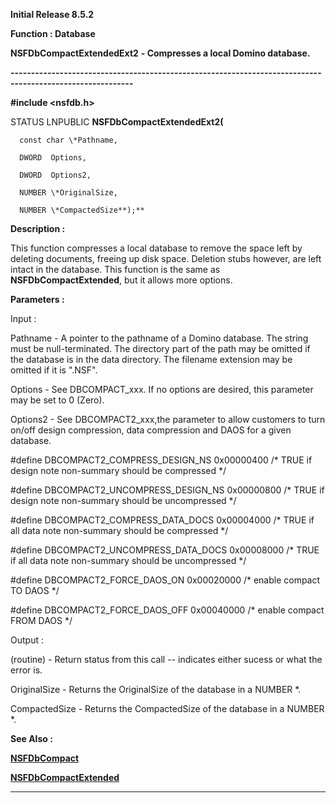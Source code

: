 




<!--
 /\* Font Definitions \*/
 @font-face
 {font-family:Helv;
 panose-1:2 11 6 4 2 2 2 3 2 4;}
@font-face
 {font-family:"Cambria Math";
 panose-1:2 4 5 3 5 4 6 3 2 4;}
 /\* Style Definitions \*/
 p.MsoNormal, li.MsoNormal, div.MsoNormal
 {margin-top:0cm;
 margin-right:0cm;
 margin-bottom:8.0pt;
 margin-left:0cm;
 line-height:107%;
 font-size:11.0pt;
 font-family:"Calibri",sans-serif;}
.MsoChpDefault
 {font-size:11.0pt;}
.MsoPapDefault
 {margin-bottom:8.0pt;
 line-height:107%;}
 /\* Page Definitions \*/
 @page WordSection1
 {size:612.0pt 792.0pt;
 margin:72.0pt 72.0pt 72.0pt 72.0pt;}
div.WordSection1
 {page:WordSection1;}
-->




**Initial Release 8.5.2**



**Function : Database**



**NSFDbCompactExtendedExt2** **-
Compresses a local Domino database.**


**----------------------------------------------------------------------------------------------------------**



**#include <nsfdb.h>**



STATUS
LNPUBLIC **NSFDbCompactExtendedExt2(**  

      const char \*Pathname,  

      DWORD  Options,  

      DWORD  Options2,  

      NUMBER \*OriginalSize,  

      NUMBER \*CompactedSize**);**



**Description :**



This
function compresses a local database  to remove the space left by deleting
documents, freeing up disk space.  Deletion stubs however, are left intact in
the database.  This function is the same as **NSFDbCompactExtended**, but it
allows more options.


 


**Parameters :**



Input :  

Pathname  -  A pointer to the pathname of a Domino database.  The string must
be null-terminated.  The directory part of the path may be omitted if the
database is in the data directory.  The filename extension may be omitted if it
is ".NSF".  

  

Options  -  See DBCOMPACT\_xxx.  If no options are desired, this parameter may
be set to 0 (Zero).  

  

Options2  -  See DBCOMPACT2\_xxx,the parameter to allow customers to turn on/off
design compression, data compression and DAOS for a given database.  

#define DBCOMPACT2\_COMPRESS\_DESIGN\_NS       0x00000400      /\* TRUE if design
note non-summary should be compressed \*/  

#define DBCOMPACT2\_UNCOMPRESS\_DESIGN\_NS  0x00000800      /\* TRUE if design note
non-summary should be uncompressed \*/  

  

#define DBCOMPACT2\_COMPRESS\_DATA\_DOCS      0x00004000      /\* TRUE if all data
note non-summary should be compressed \*/  

#define DBCOMPACT2\_UNCOMPRESS\_DATA\_DOCS 0x00008000      /\* TRUE if all data
note non-summary should be uncompressed \*/  

  

#define DBCOMPACT2\_FORCE\_DAOS\_ON                  0x00020000      /\* enable
compact TO DAOS \*/  

#define DBCOMPACT2\_FORCE\_DAOS\_OFF                0x00040000      /\* enable
compact FROM DAOS \*/  

  

  




Output :  

(routine)  -  Return status from this call -- indicates either sucess or what
the error is.  

  

  

OriginalSize  -  Returns the OriginalSize of the database in a NUMBER \*.  

  

CompactedSize  -  Returns the CompactedSize of the database in a NUMBER \*.  

  




 **See Also :**


**[NSFDbCompact](NSFDbCompact.md)**


**[NSFDbCompactExtended](NSFDbCompactExtended.md)**



----------------------------------------------------------------------------------------------------------


 





